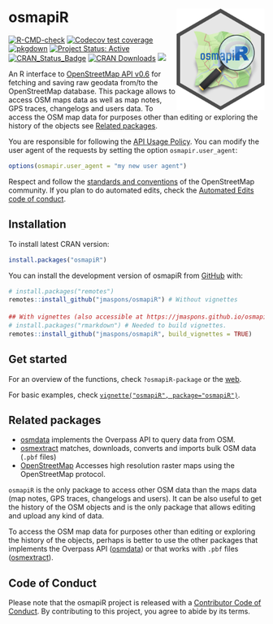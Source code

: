 
<!-- README.md is generated from README.Rmd. Please edit that file -->

# osmapiR <a href="https://jmaspons.github.io/osmapiR/"><img src="man/figures/logo.svg" align="right" height="200" alt="osmapiR website" /></a>

<!-- badges: start -->

[![R-CMD-check](https://github.com/jmaspons/osmapiR/actions/workflows/R-CMD-check.yaml/badge.svg)](https://github.com/jmaspons/osmapiR/actions/workflows/R-CMD-check.yaml)
[![Codecov test
coverage](https://codecov.io/gh/jmaspons/osmapiR/branch/main/graph/badge.svg)](https://app.codecov.io/gh/jmaspons/osmapiR)
[![pkgdown](https://github.com/jmaspons/osmapiR/actions/workflows/pkgdown.yaml/badge.svg)](https://github.com/jmaspons/osmapiR/actions/workflows/pkgdown.yaml)
[![Project Status:
Active](https://www.repostatus.org/badges/latest/active.svg)](https://www.repostatus.org/#active)
[![CRAN_Status_Badge](https://www.r-pkg.org/badges/version/osmapiR)](https://cran.r-project.org/package=osmapiR)
[![CRAN
Downloads](https://cranlogs.r-pkg.org/badges/grand-total/osmapiR)](https://cran.r-project.org/package=osmapiR)
[![](https://badges.ropensci.org/633_status.svg)](https://github.com/ropensci/software-review/issues/633)
<!-- badges: end -->

An R interface to [OpenStreetMap API
v0.6](https://wiki.openstreetmap.org/wiki/API_v0.6) for fetching and
saving raw geodata from/to the OpenStreetMap database. This package
allows to access OSM maps data as well as map notes, GPS traces,
changelogs and users data. To access the OSM map data for purposes other
than editing or exploring the history of the objects see [Related
packages](README.md#related-packages).

You are responsible for following the [API Usage
Policy](https://operations.osmfoundation.org/policies/api/). You can
modify the user agent of the requests by setting the option
`osmapir.user_agent`:

``` r
options(osmapir.user_agent = "my new user agent")
```

Respect and follow the [standards and
conventions](https://wiki.openstreetmap.org/wiki/Editing_Standards_and_Conventions)
of the OpenStreetMap community. If you plan to do automated edits, check
the [Automated Edits code of
conduct](https://wiki.openstreetmap.org/wiki/Automated_Edits_code_of_conduct).

## Installation

To install latest CRAN version:

``` r
install.packages("osmapiR")
```

You can install the development version of osmapiR from
[GitHub](https://github.com) with:

``` r
# install.packages("remotes")
remotes::install_github("jmaspons/osmapiR") # Without vignettes

## With vignettes (also accessible at https://jmaspons.github.io/osmapiR/ > Articles)
# install.packages("rmarkdown") # Needed to build vignettes.
remotes::install_github("jmaspons/osmapiR", build_vignettes = TRUE)
```

## Get started

For an overview of the functions, check `?osmapiR-package` or the
[web](https://jmaspons.github.io/osmapiR/reference/index.html).

For basic examples, check
[`vignette("osmapiR", package="osmapiR")`](https://jmaspons.github.io/osmapiR/articles/osmapiR.html).

## Related packages

- [osmdata](https://cran.r-project.org/package=osmdata) implements the
  Overpass API to query data from OSM.
- [osmextract](https://cran.r-project.org/package=osmextract) matches,
  downloads, converts and imports bulk OSM data (`.pbf` files)
- [OpenStreetMap](https://cran.r-project.org/package=OpenStreetMap)
  Accesses high resolution raster maps using the OpenStreetMap protocol.

`osmapiR` is the only package to access other OSM data than the maps
data (map notes, GPS traces, changelogs and users). It can be also
useful to get the history of the OSM objects and is the only package
that allows editing and upload any kind of data.

To access the OSM map data for purposes other than editing or exploring
the history of the objects, perhaps is better to use the other packages
that implements the Overpass API
([osmdata](https://cran.r-project.org/package=osmdata)) or that works
with `.pbf` files
([osmextract](https://cran.r-project.org/package=osmextract)).

## Code of Conduct

Please note that the osmapiR project is released with a [Contributor
Code of
Conduct](https://jmaspons.github.io/osmapiR/CODE_OF_CONDUCT.html). By
contributing to this project, you agree to abide by its terms.
